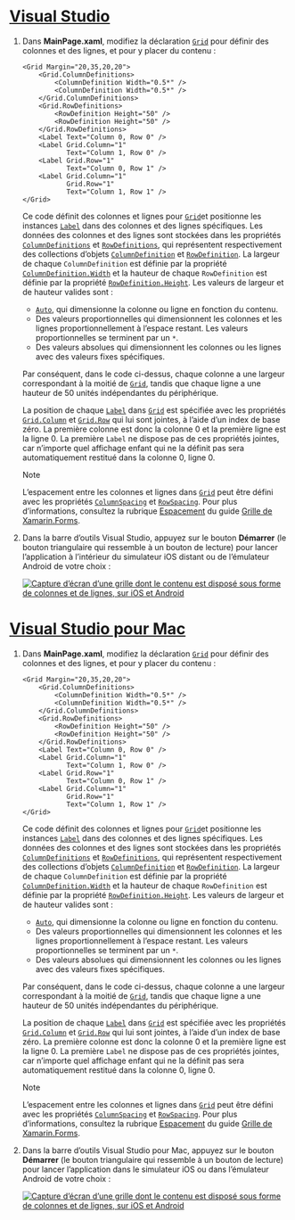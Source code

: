 # <a name="visual-studiotabvswin"></a>[Visual Studio](#tab/vswin)

1. Dans **MainPage.xaml**, modifiez la déclaration [`Grid`](xref:Xamarin.Forms.Grid) pour définir des colonnes et des lignes, et pour y placer du contenu :

    ```xaml
    <Grid Margin="20,35,20,20">
        <Grid.ColumnDefinitions>
            <ColumnDefinition Width="0.5*" />
            <ColumnDefinition Width="0.5*" />
        </Grid.ColumnDefinitions>
        <Grid.RowDefinitions>
            <RowDefinition Height="50" />
            <RowDefinition Height="50" />
        </Grid.RowDefinitions>
        <Label Text="Column 0, Row 0" />
        <Label Grid.Column="1"
               Text="Column 1, Row 0" />
        <Label Grid.Row="1"
               Text="Column 0, Row 1" />
        <Label Grid.Column="1"
               Grid.Row="1"
               Text="Column 1, Row 1" />
    </Grid>
    ```

    Ce code définit des colonnes et lignes pour [`Grid`](xref:Xamarin.Forms.Grid)et positionne les instances [`Label`](xref:Xamarin.Forms.Label) dans des colonnes et des lignes spécifiques. Les données des colonnes et des lignes sont stockées dans les propriétés [`ColumnDefinitions`](xref:Xamarin.Forms.Grid.ColumnDefinitions) et [`RowDefinitions`](xref:Xamarin.Forms.Grid.RowDefinitions), qui représentent respectivement des collections d’objets [`ColumnDefinition`](xref:Xamarin.Forms.ColumnDefinition) et [`RowDefinition`](xref:Xamarin.Forms.RowDefinition). La largeur de chaque `ColumnDefinition` est définie par la propriété [`ColumnDefinition.Width`](xref:Xamarin.Forms.ColumnDefinition.Width) et la hauteur de chaque `RowDefinition` est définie par la propriété [`RowDefinition.Height`](xref:Xamarin.Forms.RowDefinition.Height). Les valeurs de largeur et de hauteur valides sont :

    - [`Auto`](xref:Xamarin.Forms.GridUnitType.Auto), qui dimensionne la colonne ou ligne en fonction du contenu.
    - Des valeurs proportionnelles qui dimensionnent les colonnes et les lignes proportionnellement à l’espace restant. Les valeurs proportionnelles se terminent par un `*`.
    - Des valeurs absolues qui dimensionnent les colonnes ou les lignes avec des valeurs fixes spécifiques.

    Par conséquent, dans le code ci-dessus, chaque colonne a une largeur correspondant à la moitié de [`Grid`](xref:Xamarin.Forms.Grid), tandis que chaque ligne a une hauteur de 50 unités indépendantes du périphérique.

    La position de chaque [`Label`](xref:Xamarin.Forms.Label) dans [`Grid`](xref:Xamarin.Forms.Grid) est spécifiée avec les propriétés [`Grid.Column`](xref:Xamarin.Forms.Grid.ColumnProperty) et [`Grid.Row`](xref:Xamarin.Forms.Grid.RowProperty) qui lui sont jointes, à l’aide d’un index de base zéro. La première colonne est donc la colonne 0 et la première ligne est la ligne 0. La première `Label` ne dispose pas de ces propriétés jointes, car n’importe quel affichage enfant qui ne la définit pas sera automatiquement restitué dans la colonne 0, ligne 0.

    > [!NOTE]
    > L’espacement entre les colonnes et lignes dans [`Grid`](xref:Xamarin.Forms.Grid) peut être défini avec les propriétés [`ColumnSpacing`](xref:Xamarin.Forms.Grid.ColumnSpacing) et [`RowSpacing`](xref:Xamarin.Forms.Grid.RowSpacing). Pour plus d’informations, consultez la rubrique [Espacement](~/xamarin-forms/user-interface/layouts/grid.md#spacing) du guide [Grille de Xamarin.Forms](~/xamarin-forms/user-interface/layouts/grid.md).

1. Dans la barre d’outils Visual Studio, appuyez sur le bouton **Démarrer** (le bouton triangulaire qui ressemble à un bouton de lecture) pour lancer l’application à l’intérieur du simulateur iOS distant ou de l’émulateur Android de votre choix :

    [![Capture d’écran d’une grille dont le contenu est disposé sous forme de colonnes et de lignes, sur iOS et Android](../images/columns-rows.png "Grille avec du contenu dans des colonnes et des lignes")](../images/columns-rows-large.png#lightbox "Grille avec du contenu dans des colonnes et des lignes")

# <a name="visual-studio-for-mactabvsmac"></a>[Visual Studio pour Mac](#tab/vsmac)

1. Dans **MainPage.xaml**, modifiez la déclaration [`Grid`](xref:Xamarin.Forms.Grid) pour définir des colonnes et des lignes, et pour y placer du contenu :

    ```xaml
    <Grid Margin="20,35,20,20">
        <Grid.ColumnDefinitions>
            <ColumnDefinition Width="0.5*" />
            <ColumnDefinition Width="0.5*" />
        </Grid.ColumnDefinitions>
        <Grid.RowDefinitions>
            <RowDefinition Height="50" />
            <RowDefinition Height="50" />
        </Grid.RowDefinitions>
        <Label Text="Column 0, Row 0" />
        <Label Grid.Column="1"
               Text="Column 1, Row 0" />
        <Label Grid.Row="1"
               Text="Column 0, Row 1" />
        <Label Grid.Column="1"
               Grid.Row="1"
               Text="Column 1, Row 1" />
    </Grid>
    ```

    Ce code définit des colonnes et lignes pour [`Grid`](xref:Xamarin.Forms.Grid)et positionne les instances [`Label`](xref:Xamarin.Forms.Label) dans des colonnes et des lignes spécifiques. Les données des colonnes et des lignes sont stockées dans les propriétés [`ColumnDefinitions`](xref:Xamarin.Forms.Grid.ColumnDefinitions) et [`RowDefinitions`](xref:Xamarin.Forms.Grid.RowDefinitions), qui représentent respectivement des collections d’objets [`ColumnDefinition`](xref:Xamarin.Forms.ColumnDefinition) et [`RowDefinition`](xref:Xamarin.Forms.RowDefinition). La largeur de chaque `ColumnDefinition` est définie par la propriété [`ColumnDefinition.Width`](xref:Xamarin.Forms.ColumnDefinition.Width) et la hauteur de chaque `RowDefinition` est définie par la propriété [`RowDefinition.Height`](xref:Xamarin.Forms.RowDefinition.Height). Les valeurs de largeur et de hauteur valides sont :

    - [`Auto`](xref:Xamarin.Forms.GridUnitType.Auto), qui dimensionne la colonne ou ligne en fonction du contenu.
    - Des valeurs proportionnelles qui dimensionnent les colonnes et les lignes proportionnellement à l’espace restant. Les valeurs proportionnelles se terminent par un `*`.
    - Des valeurs absolues qui dimensionnent les colonnes ou les lignes avec des valeurs fixes spécifiques.

    Par conséquent, dans le code ci-dessus, chaque colonne a une largeur correspondant à la moitié de [`Grid`](xref:Xamarin.Forms.Grid), tandis que chaque ligne a une hauteur de 50 unités indépendantes du périphérique.

    La position de chaque [`Label`](xref:Xamarin.Forms.Label) dans [`Grid`](xref:Xamarin.Forms.Grid) est spécifiée avec les propriétés [`Grid.Column`](xref:Xamarin.Forms.Grid.ColumnProperty) et [`Grid.Row`](xref:Xamarin.Forms.Grid.RowProperty) qui lui sont jointes, à l’aide d’un index de base zéro. La première colonne est donc la colonne 0 et la première ligne est la ligne 0. La première `Label` ne dispose pas de ces propriétés jointes, car n’importe quel affichage enfant qui ne la définit pas sera automatiquement restitué dans la colonne 0, ligne 0.

    > [!NOTE]
    > L’espacement entre les colonnes et lignes dans [`Grid`](xref:Xamarin.Forms.Grid) peut être défini avec les propriétés [`ColumnSpacing`](xref:Xamarin.Forms.Grid.ColumnSpacing) et [`RowSpacing`](xref:Xamarin.Forms.Grid.RowSpacing). Pour plus d’informations, consultez la rubrique [Espacement](~/xamarin-forms/user-interface/layouts/grid.md#spacing) du guide [Grille de Xamarin.Forms](~/xamarin-forms/user-interface/layouts/grid.md).

1. Dans la barre d’outils Visual Studio pour Mac, appuyez sur le bouton **Démarrer** (le bouton triangulaire qui ressemble à un bouton de lecture) pour lancer l’application dans le simulateur iOS ou dans l’émulateur Android de votre choix :

    [![Capture d’écran d’une grille dont le contenu est disposé sous forme de colonnes et de lignes, sur iOS et Android](../images/columns-rows.png "Grille avec du contenu dans des colonnes et des lignes")](../images/columns-rows-large.png#lightbox "Grille avec du contenu dans des colonnes et des lignes")
